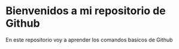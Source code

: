 # Bienvenidos a mi repositorio de Github

En este repositorio voy a aprender los comandos basicos de Github 

